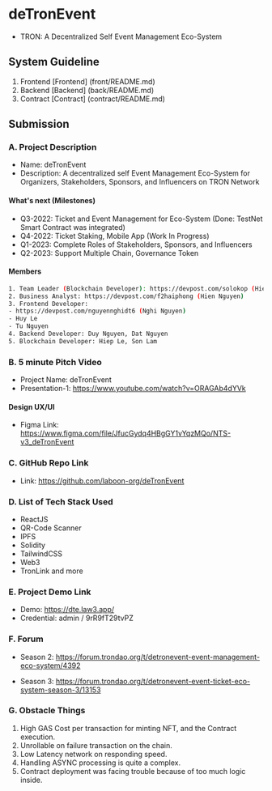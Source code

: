 # deTronEvent

- TRON: A Decentralized Self Event Management Eco-System

## System Guideline

1. Frontend [Frontend] (front/README.md)
2. Backend [Backend] (back/README.md)
3. Contract [Contract] (contract/README.md)

## Submission

### A. Project Description

- Name: deTronEvent
- Description: A decentralized self Event Management Eco-System for Organizers, Stakeholders, Sponsors, and Influencers on TRON Network

#### What's next (Milestones)

- Q3-2022: Ticket and Event Management for Eco-System (Done: TestNet Smart Contract was integrated)
- Q4-2022: Ticket Staking, Mobile App (Work In Progress)
- Q1-2023: Complete Roles of Stakeholders, Sponsors, and Influencers
- Q2-2023: Support Multiple Chain, Governance Token

#### Members

```sh
1. Team Leader (Blockchain Developer): https://devpost.com/solokop (Hiep Le)
2. Business Analyst: https://devpost.com/f2haiphong (Hien Nguyen)
3. Frontend Developer:
- https://devpost.com/nguyennghidt6 (Nghi Nguyen)
- Huy Le
- Tu Nguyen
4. Backend Developer: Duy Nguyen, Dat Nguyen
5. Blockchain Developer: Hiep Le, Son Lam
```

### B. 5 minute Pitch Video

- Project Name: deTronEvent
- Presentation-1: https://www.youtube.com/watch?v=ORAGAb4dYVk

#### Design UX/UI

- Figma Link: https://www.figma.com/file/JfucGydq4HBgGY1vYqzMQo/NTS-v3_deTronEvent

### C. GitHub Repo Link

- Link: https://github.com/laboon-org/deTronEvent

### D. List of Tech Stack Used

- ReactJS
- QR-Code Scanner
- IPFS
- Solidity
- TailwindCSS
- Web3
- TronLink and more

### E. Project Demo Link

- Demo: https://dte.law3.app/
- Credential: admin / 9rR9fT29tvPZ

### F. Forum

- Season 2: https://forum.trondao.org/t/detronevent-event-management-eco-system/4392

- Season 3: https://forum.trondao.org/t/detronevent-event-ticket-eco-system-season-3/13153

### G. Obstacle Things

1. High GAS Cost per transaction for minting NFT, and the Contract execution.
2. Unrollable on failure transaction on the chain.
3. Low Latency network on responding speed.
4. Handling ASYNC processing is quite a complex.
5. Contract deployment was facing trouble because of too much logic inside.